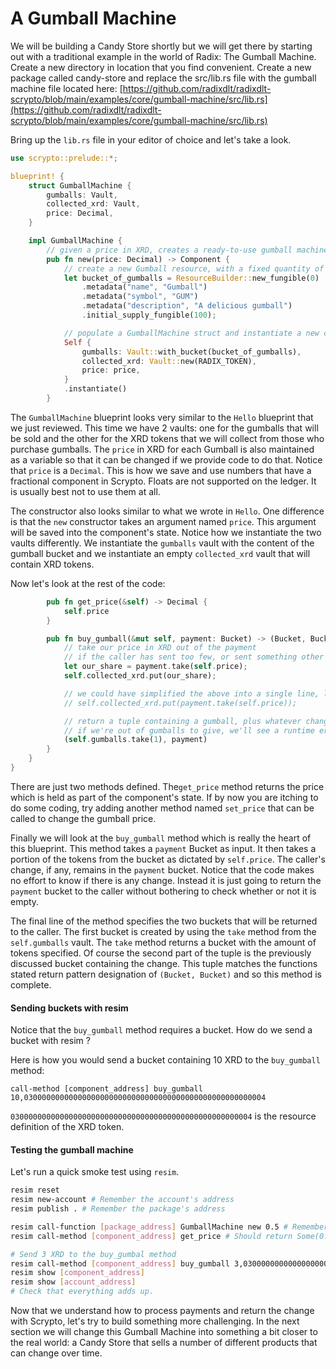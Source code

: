 # A Gumball Machine

We will be building a Candy Store shortly but we will get there by starting out with a traditional example in the world of Radix: The Gumball Machine. Create a new directory in location that you find convenient. Create a new package called candy-store and replace the src/lib.rs file with the gumball machine file located here: [https://github.com/radixdlt/radixdlt-scrypto/blob/main/examples/core/gumball-machine/src/lib.rs](https://github.com/radixdlt/radixdlt-scrypto/blob/main/examples/core/gumball-machine/src/lib.rs)

Bring up the `lib.rs` file in your editor of choice and let's take a look.

```rust
use scrypto::prelude::*;

blueprint! {
    struct GumballMachine {
        gumballs: Vault,
        collected_xrd: Vault,
        price: Decimal,
    }

    impl GumballMachine {
        // given a price in XRD, creates a ready-to-use gumball machine
        pub fn new(price: Decimal) -> Component {
            // create a new Gumball resource, with a fixed quantity of 100
            let bucket_of_gumballs = ResourceBuilder::new_fungible(0)
                .metadata("name", "Gumball")
                .metadata("symbol", "GUM")
                .metadata("description", "A delicious gumball")
                .initial_supply_fungible(100);

            // populate a GumballMachine struct and instantiate a new component
            Self {
                gumballs: Vault::with_bucket(bucket_of_gumballs),
                collected_xrd: Vault::new(RADIX_TOKEN),
                price: price,
            }
            .instantiate()
        }
```

The `GumballMachine` blueprint looks very similar to the `Hello` blueprint that we just reviewed. This time we have 2 vaults: one for the gumballs that will be sold and the other for the XRD tokens that we will collect from those who purchase gumballs. The `price` in XRD for each Gumball is also maintained as a variable so that it can be changed if we provide code to do that. Notice that `price` is a `Decimal`. This is how we save and use numbers that have a fractional component in Scrypto. Floats are not supported on the ledger. It is usually best not to use them at all.

The constructor also looks similar to what we wrote in `Hello`. One difference is that the `new` constructor takes an argument named `price`. This argument will be saved into the component's state. Notice how we instantiate the two vaults differently. We instantiate the `gumballs` vault with the content of the gumball bucket and we instantiate an empty `collected_xrd` vault that will contain XRD tokens.

Now let's look at the rest of the code:

```rust
        pub fn get_price(&self) -> Decimal {
            self.price
        }

        pub fn buy_gumball(&mut self, payment: Bucket) -> (Bucket, Bucket) {
            // take our price in XRD out of the payment
            // if the caller has sent too few, or sent something other than XRD, they'll get a runtime error
            let our_share = payment.take(self.price);
            self.collected_xrd.put(our_share);

            // we could have simplified the above into a single line, like so:
            // self.collected_xrd.put(payment.take(self.price));

            // return a tuple containing a gumball, plus whatever change is left on the input payment (if any)
            // if we're out of gumballs to give, we'll see a runtime error when we try to grab one
            (self.gumballs.take(1), payment)
        }
    }
}
```

There are just two methods defined. The`get_price` method returns the price which is held as part of the component's state. If by now you are itching to do some coding, try adding another method named `set_price` that can be called to change the gumball price.

Finally we will look at the `buy_gumball` method which is really the heart of this blueprint. This method takes a `payment` Bucket as input. It then takes a portion of the tokens from the bucket as dictated by `self.price`. The caller's change, if any, remains in the `payment` bucket. Notice that the code makes no effort to know if there is any change. Instead it is just going to return the `payment` bucket to the caller without bothering to check whether or not it is empty.

The final line of the method specifies the two buckets that will be returned to the caller. The first bucket is created by using the `take` method from the `self.gumballs` vault. The `take` method returns a bucket with the amount of tokens specified. Of course the second part of the tuple is the previously discussed bucket containing the change. This tuple matches the functions stated return pattern designation of `(Bucket, Bucket)` and so this method is complete.

#### Sending buckets with resim

Notice that the `buy_gumball` method requires a bucket. How do we send a bucket with resim ?

Here is how you would send a bucket containing 10 XRD to the `buy_gumball` method:

```
call-method [component_address] buy_gumball 10,030000000000000000000000000000000000000000000000000004
```

`030000000000000000000000000000000000000000000000000004` is the resource definition of the XRD token.

#### Testing the gumball machine

Let's run a quick smoke test using `resim`.

```bash
resim reset
resim new-account # Remember the account's address
resim publish . # Remember the package's address

resim call-function [package_address] GumballMachine new 0.5 # Remember the component's address
resim call-method [component_address] get_price # Should return Some(0.5)

# Send 3 XRD to the buy_gumbal method
resim call-method [component_address] buy_gumball 3,030000000000000000000000000000000000000000000000000004
resim show [component_address]
resim show [account_address]
# Check that everything adds up.
```

Now that we understand how to process payments and return the change with Scrypto, let's try to build something more challenging. In the next section we will change this Gumball Machine into something a bit closer to the real world: a Candy Store that sells a number of different products that can change over time.
